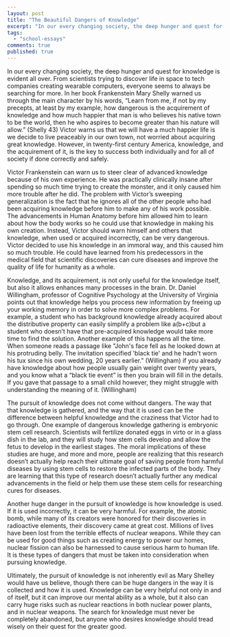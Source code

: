 ```yaml
---
layout: post
title: "The Beautiful Dangers of Knowledge"
excerpt: "In our every changing society, the deep hunger and quest for knowledge is evident all over."
tags: 
  - "school-essays"
comments: true
published: true
---
```



In our every changing society, the deep hunger and quest for knowledge is evident all over. From scientists trying to discover life in space to tech companies creating wearable computers, everyone seems to always be searching for more. In her book Frankenstein Mary Shelly warned us through the main character by his words, “Learn from me, if not by my precepts, at least by my example, how dangerous is the acquirement of knowledge and how much happier that man is who believes his native town to be the world, then he who aspires to become greater than his nature will allow.” (Shelly 43) Victor warns us that we will have a much happier life is we decide to live peaceably in our own town, not worried about acquiring great knowledge. However, in twenty-first century America, knowledge, and the acquirement of it, is the key to success both individually and for all of society if done correctly and safely.

Victor Frankenstein can warn us to steer clear of advanced knowledge because of his own experience. He was practically clinically insane after spending so much time trying to create the monster, and it only caused him more trouble after he did. The problem with Victor’s sweeping generalization is the fact that he ignores all of the other people who had been acquiring knowledge before him to make any of his work possible. The advancements in Human Anatomy before him allowed him to learn about how the body works so he could use that knowledge in making his own creation. Instead, Victor should warn himself and others that knowledge, when used or acquired incorrectly, can be very dangerous. Victor decided to use his knowledge in an immoral way, and this caused him so much trouble. He could have learned from his predecessors in the medical field that scientific discoveries can cure diseases and improve the quality of life for humanity as a whole. 

Knowledge, and its acquirement, is not only useful for the knowledge itself, but also it allows enhances many processes in the brain. Dr. Daniel Willingham, professor of Cognitive Psychology at the University of Virginia points out that knowledge helps you process new information by freeing up your working memory in order to solve more complex problems. For example, a student who has background knowledge already acquired about the distributive property can easily simplify a problem like a(b+c)but a student who doesn’t have that pre-acquired knowledge would take more time to find the solution. Another example of this happens all the time. When someone reads a passage like "John's face fell as he looked down at his protruding belly. The invitation specified 'black tie' and he hadn't worn his tux since his own wedding, 20 years earlier." (Willingham) if you already have knowledge about how people usually gain weight over twenty years, and you know what a “black tie event” is then you brain will fill in the details. If you gave that passage to a small child however, they might struggle with understanding the meaning of it. (Willingham)

The pursuit of knowledge does not come without dangers. The way that that knowledge is gathered, and the way that it is used can be the difference between helpful knowledge and the craziness that Victor had to go through. One example of dangerous knowledge gathering is embryonic stem cell research. Scientists will fertilize donated eggs in virto or in a glass dish in the lab, and they will study how stem cells develop and allow the fetus to develop in the earliest stages. The moral implications of these studies are huge, and more and more, people are realizing that this research doesn’t actually help reach their ultimate goal of saving people from harmful diseases by using stem cells to restore the infected parts of the body. They are learning that this type of research doesn’t actually further any medical advancements in the field or help them use these stem cells for researching cures for diseases.

Another huge danger in the pursuit of knowledge is how knowledge is used. If it is used incorrectly, it can be very harmful. For example, the atomic bomb, while many of its creators were honored for their discoveries in radioactive elements, their discovery came at great cost. Millions of lives have been lost from the terrible effects of nuclear weapons. While they can be used for good things such as creating energy to power our homes, nuclear fission can also be harnessed to cause serious harm to human life. It is these types of dangers that must be taken into consideration when pursuing knowledge.

Ultimately, the pursuit of knowledge is not inherently evil as Mary Shelley would have us believe, though there can be huge dangers in the way it is collected and how it is used. Knowledge can be very helpful not only in and of itself, but it can improve our mental ability as a whole, but it also can carry huge risks such as nuclear reactions in both nuclear power plants, and in nuclear weapons. The search for knowledge must never be completely abandoned, but anyone who desires knowledge should tread wisely on their quest for the greater good.
